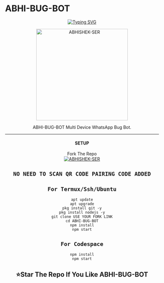    # ABHI-BUG-BOT
<div align="center">
<a href="https://git.io/typing-svg"><img src="https://readme-typing-svg.demolab.com?font=Ribeye&size=50&pause=1000&color=F710B1&center=true&width=910&height=100&lines=I'M+ABHI--BUG-BOT;Multi+Divice+Whatsapp+Bug+Bot;Coded+By+ABHISHEK SURESH" alt="Typing SVG" /></a>
  
<p align="center">  
  <a href="https://youtube.com/@comedymelodych8468">
    <img alt=ABHISHEK-SER height="300" src="https://i.ibb.co/7bPPRQ0/4bf4b7e0b042.jpg">
   
</a> 
    
</p>
<p align="center">
<a 

####  
ABHI-BUG-BOT Multi Device WhatsApp Bug Bot.

***

#### SETUP

 Fork The Repo
    <br>
<a href="https://github.com/AbhishekSuresh2/ABHI-BUG-BOT/fork"><img title="ABHISHEK-SER" src="https://img.shields.io/badge/FORK Bot-BOT?color=black&style=for-the-badge&logo=stackshare"></a>

## `NO NEED TO SCAN QR CODE PAIRING CODE ADDED`

## `For Termux/Ssh/Ubuntu`
```
apt update
apt upgrade
pkg install git -y
pkg install nodejs -y
git clone USE YOUR FORK LINK
cd ABHI-BUG-BOT
npm install
npm start

```
## `For Codespace`
```
npm install
npm start

```
## ⭐Star The Repo If You Like ABHI-BUG-BOT
